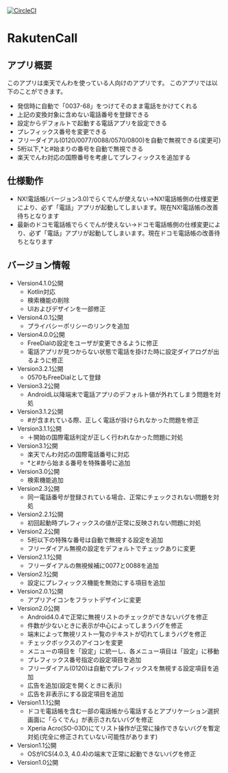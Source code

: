 [![CircleCI](https://circleci.com/gh/kiuchikeisuke/RakutenCall.svg?style=svg)](https://circleci.com/gh/kiuchikeisuke/RakutenCall)

# RakutenCall
## アプリ概要
このアプリは楽天でんわを使っている人向けのアプリです。
このアプリでは以下のことができます。

+ 発信時に自動で「0037-68」をつけてそのまま電話をかけてくれる
+ 上記の変換対象に含めない電話番号を登録できる
+ 設定からデフォルトで起動する電話アプリを設定できる
+ プレフィックス番号を変更できる
+ フリーダイアル(0120/0077/0088/0570/0800)を自動で無視できる(変更可)
+ 5桁以下,*と#始まりの番号を自動で無視できる
+ 楽天でんわ対応の国際番号を考慮してプレフィックスを追加する

## 仕様動作
+ NX!電話帳(バージョン3.0)でらくでんが使えない→NX!電話帳側の仕様変更により、必ず「電話」アプリが起動してしまいます。現在NX!電話帳の改善待ちとなります
+ 最新のドコモ電話帳でらくでんが使えない→ドコモ電話帳側の仕様変更により、必ず「電話」アプリが起動してしまいます。現在ドコモ電話帳の改善待ちとなります

## バージョン情報
- Version4.1.0公開
  - Kotlin対応
  - 検索機能の削除
  - UIおよびデザインを一部修正
- Version4.0.1公開
  - プライバシーポリシーのリンクを追加
- Version4.0.0公開
  - FreeDialの設定をユーザが変更できるように修正
  - 電話アプリが見つからない状態で電話を掛けた時に設定ダイアログが出るように修正
- Version3.2.1公開
  - 0570もFreeDialとして登録
- Version3.2公開
  - AndroidL以降端末で電話アプリのデフォルト値が外れてしまう問題を対処
- Version3.1.2公開
  - #が含まれている際、正しく電話が掛けられなかった問題を修正
- Version3.1.1公開
  - ＋開始の国際電話判定が正しく行われなかった問題に対処
- Version3.1公開
  - 楽天でんわ対応の国際電話番号に対応
  - *と#から始まる番号を特殊番号に追加
- Version3.0公開
  - 検索機能追加
- Version2.3公開
  - 同一電話番号が登録されている場合、正常にチェックされない問題を対処
- Version2.2.1公開
  - 初回起動時プレフィックスの値が正常に反映されない問題に対処
- Version2.2公開
  - 5桁以下の特殊な番号は自動で無視する設定を追加
  - フリーダイアル無視の設定をデフォルトでチェックありに変更
- Version2.1.1公開
  - フリーダイアルの無視候補に0077と0088を追加
- Version2.1公開
  - 設定にプレフィックス機能を無効にする項目を追加
- Version2.0.1公開
  - アプリアイコンをフラットデザインに変更
- Version2.0公開
  - Android4.0.4で正常に無視リストのチェックができないバグを修正
  - 件数が少ないときに表示が中心によってしまうバグを修正
  - 端末によって無視リスト一覧のテキストが切れてしまうバグを修正
  - チェックボックスのアイコンを変更
  - メニューの項目を「設定」に統一し、各メニュー項目は「設定」に移動
  - プレフィックス番号指定の設定項目を追加
  - フリーダイアル(0120)は自動でプレフィックスを無視する設定項目を追加
  - 広告を追加(設定を開くときに表示)
  - 広告を非表示にする設定項目を追加
- Version1.1.1公開
  - ドコモ電話帳を含む一部の電話帳から電話するとアプリケーション選択画面に「らくでん」が表示されないバグを修正
  - Xperia Acro(SO-03D)にてリスト操作が正常に操作できないバグを暫定対処(完全に修正されていない可能性があります)
- Version1.1公開
  - OSがICS(4.0.3, 4.0.4)の端末で正常に起動できないバグを修正
- Version1.0公開
